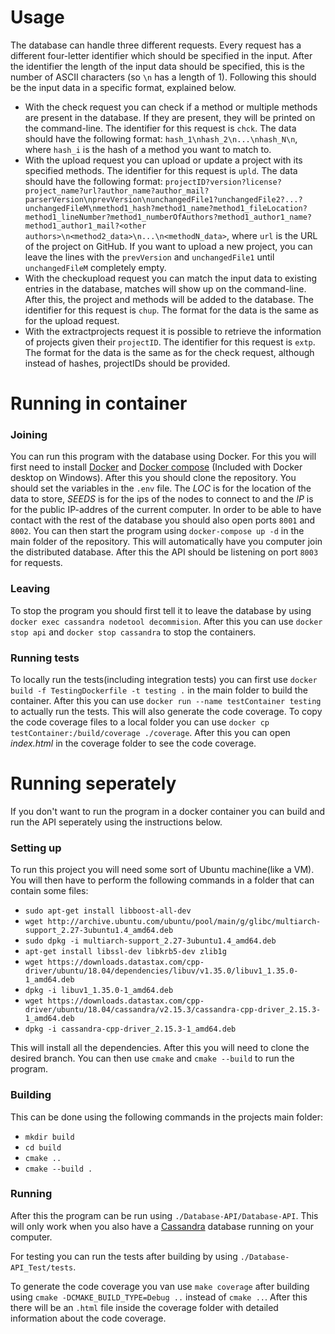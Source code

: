 # Usage

The database can handle three different requests. Every request has a different four-letter identifier which should be specified in the input. After the identifier the length of the input data should be specified, this is the number of ASCII characters (so `\n` has a length of 1). Following this should be the input data in a specific format, explained below.
* With the check request you can check if a method or multiple methods are present in the database. If they are present, they will be printed on the command-line. The identifier for this request is `chck`. The data should have the following format: `hash_1\nhash_2\n...\nhash_N\n`, where `hash_i` is the hash of a method you want to match to.
* With the upload request you can upload or update a project with its specified methods. The identifier for this request is `upld`. The data should have the following format: `projectID?version?license?project_name?url?author_name?author_mail?parserVersion\nprevVersion\nunchangedFile1?unchangedFile2?...?unchangedFileM\nmethod1_hash?method1_name?method1_fileLocation?method1_lineNumber?method1_numberOfAuthors?method1_author1_name?method1_author1_mail?<other authors>\n<method2_data>\n...\n<methodN_data>`, where `url` is the URL of the project on GitHub. If you want to upload a new project, you can leave the lines with the `prevVersion` and `unchangedFile1` until `unchangedFileM` completely empty.
* With the checkupload request you can match the input data to existing entries in the database, matches will show up on the command-line. After this, the project and methods will be added to the database. The identifier for this request is `chup`. The format for the data is the same as for the upload request.
* With the extractprojects request it is possible to retrieve the information of projects given their `projectID`. The identifier for this request is `extp`. The format for the data is the same as for the check request, although instead of hashes, projectIDs should be provided.

# Running in container

### Joining

You can run this program with the database using Docker. For this you will first need to install [Docker](https://docs.docker.com/get-docker/) and [Docker compose](https://docs.docker.com/compose/install/) (Included with Docker desktop on Windows). After this you should clone the repository. You should set the variables in the `.env` file. The _LOC_ is for the location of the data to store, _SEEDS_ is for the ips of the nodes to connect to and the _IP_ is for the public IP-addres of the current computer. In order to be able to have contact with the rest of the database you should also open ports `8001` and `8002`. You can then start the program using `docker-compose up -d` in the main folder of the repository. This will automatically have you computer join the distributed database. After this the API should be listening on port `8003` for requests.

### Leaving

To stop the program you should first tell it to leave the database by using `docker exec cassandra nodetool decommision`. After this you can use `docker stop api` and `docker stop cassandra` to stop the containers.

### Running tests

To locally run the tests(including integration tests) you can first use `docker build -f TestingDockerfile -t testing .` in the main folder to build the container. After this you can use `docker run --name testContainer testing` to actually run the tests. This will also generate the code coverage. To copy the code coverage files to a local folder you can use `docker cp testContainer:/build/coverage ./coverage`. After this you can open _index.html_ in the coverage folder to see the code coverage.

# Running seperately

If you don't want to run the program in a docker container you can build and run the API seperately using the instructions below.

### Setting up

To run this project you will need some sort of Ubuntu machine(like a VM).
You will then have to perform the following commands in a folder that can contain some files:
* `sudo apt-get install libboost-all-dev`
* `wget http://archive.ubuntu.com/ubuntu/pool/main/g/glibc/multiarch-support_2.27-3ubuntu1.4_amd64.deb`
* `sudo dpkg -i multiarch-support_2.27-3ubuntu1.4_amd64.deb`
* `apt-get install libssl-dev libkrb5-dev zlib1g`
* `wget https://downloads.datastax.com/cpp-driver/ubuntu/18.04/dependencies/libuv/v1.35.0/libuv1_1.35.0-1_amd64.deb`
* `dpkg -i libuv1_1.35.0-1_amd64.deb`
* `wget https://downloads.datastax.com/cpp-driver/ubuntu/18.04/cassandra/v2.15.3/cassandra-cpp-driver_2.15.3-1_amd64.deb`
* `dpkg -i cassandra-cpp-driver_2.15.3-1_amd64.deb`

This will install all the dependencies.
After this you will need to clone the desired branch.
You can then use `cmake` and `cmake --build` to run the program.

### Building

This can be done using the following commands in the projects main folder:
* `mkdir build`
* `cd build`
* `cmake ..`
* `cmake --build .`

### Running

After this the program can be run using `./Database-API/Database-API`.
This will only work when you also have a [Cassandra](https://cassandra.apache.org/doc/latest/getting_started/installing.html) database running on your computer.

For testing you can run the tests after building by using `./Database-API_Test/tests`.

To generate the code coverage you van use `make coverage` after building using `cmake -DCMAKE_BUILD_TYPE=Debug ..` instead of `cmake ..`. After this there will be an `.html` file inside the coverage folder with detailed information about the code coverage.
